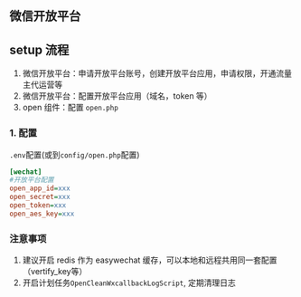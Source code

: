 ## 微信开放平台

## setup 流程

1. 微信开放平台：申请开放平台账号，创建开放平台应用，申请权限，开通流量主代运营等
2. 微信开放平台：配置开放平台应用（域名，token 等）
3. open 组件：配置 `open.php`

### 1. 配置

`.env`配置(或到`config/open.php`配置)
```ini
[wechat]
#开放平台配置
open_app_id=xxx
open_secret=xxx
open_token=xxx
open_aes_key=xxx
```


### 注意事项

1. 建议开启 redis 作为 easywechat 缓存，可以本地和远程共用同一套配置（vertify_key等）
2. 开启计划任务`OpenCleanWxcallbackLogScript`, 定期清理日志